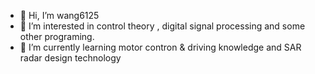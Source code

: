 - 👋 Hi, I’m wang6125
- 👀 I’m interested in control theory , digital signal processing and some other programing.
- 🌱 I’m currently learning motor contron & driving knowledge and SAR radar design technology
